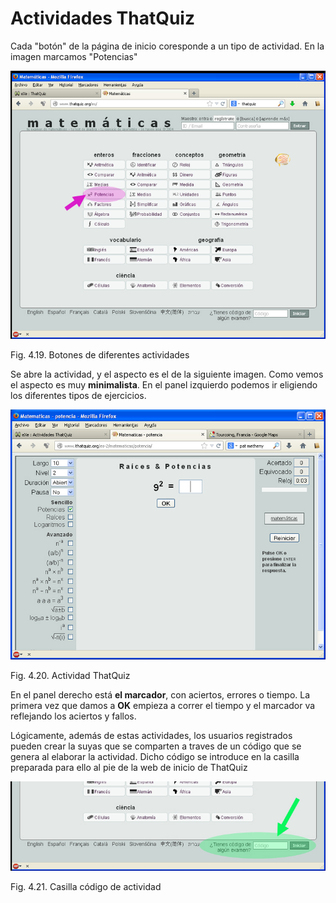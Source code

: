 
# Actividades ThatQuiz

Cada "botón" de la página de inicio coresponde a un tipo de actividad. En la imagen marcamos "Potencias"

![](img/that_inicio_pot.jpg)
<td style="text-align: center;">Fig. 4.19. Botones de diferentes actividades</td>

Se abre la actividad, y el aspecto es el de la siguiente imagen. Como vemos el aspecto es muy **minimalista**. En el panel izquierdo podemos ir eligiendo los diferentes tipos de ejercicios.

![](img/that_actividad.jpg)
<td style="text-align: center;">Fig. 4.20. Actividad ThatQuiz</td>

En el panel derecho está **el marcador**, con aciertos, errores o tiempo. La primera vez que damos a **OK** empieza a correr el tiempo y el marcador va reflejando los aciertos y fallos.

Lógicamente, además de estas actividades, los usuarios registrados pueden crear la suyas que se comparten a traves de un código que se genera al elaborar la actividad. Dicho código se introduce en la casilla preparada para ello al pie de la web de inicio de ThatQuiz

![](img/that_codigo.jpg)
<td style="text-align: center;">Fig. 4.21. Casilla código de actividad</td>

